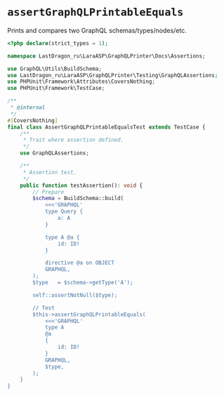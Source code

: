 # `assertGraphQLPrintableEquals`

Prints and compares two GraphQL schemas/types/nodes/etc.

[include:example]: ./AssertGraphQLPrintableEqualsTest.php
[//]: # (start: d6417605333d8076842d697742023cd15a6e5c9eac1d02bfd605315b3ea401ed)
[//]: # (warning: Generated automatically. Do not edit.)

```php
<?php declare(strict_types = 1);

namespace LastDragon_ru\LaraASP\GraphQLPrinter\Docs\Assertions;

use GraphQL\Utils\BuildSchema;
use LastDragon_ru\LaraASP\GraphQLPrinter\Testing\GraphQLAssertions;
use PHPUnit\Framework\Attributes\CoversNothing;
use PHPUnit\Framework\TestCase;

/**
 * @internal
 */
#[CoversNothing]
final class AssertGraphQLPrintableEqualsTest extends TestCase {
    /**
     * Trait where assertion defined.
     */
    use GraphQLAssertions;

    /**
     * Assertion test.
     */
    public function testAssertion(): void {
        // Prepare
        $schema = BuildSchema::build(
            <<<'GRAPHQL'
            type Query {
                a: A
            }

            type A @a {
                id: ID!
            }

            directive @a on OBJECT
            GRAPHQL,
        );
        $type   = $schema->getType('A');

        self::assertNotNull($type);

        // Test
        $this->assertGraphQLPrintableEquals(
            <<<'GRAPHQL'
            type A
            @a
            {
                id: ID!
            }
            GRAPHQL,
            $type,
        );
    }
}
```

[//]: # (end: d6417605333d8076842d697742023cd15a6e5c9eac1d02bfd605315b3ea401ed)
